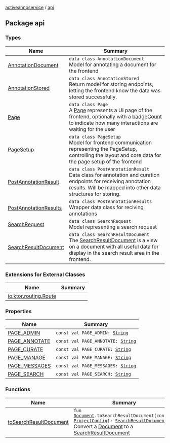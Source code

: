 [activeannoservice](../index.md) / [api](./index.md)

## Package api

### Types

| Name | Summary |
|---|---|
| [AnnotationDocument](-annotation-document/index.md) | `data class AnnotationDocument`<br>Model for annotating a document for the frontend |
| [AnnotationStored](-annotation-stored/index.md) | `data class AnnotationStored`<br>Return model for storing endpoints, letting the frontend know the data was stored successfully. |
| [Page](-page/index.md) | `data class Page`<br>A [Page](-page/index.md) represents a UI page of the frontend, optionally with a [badgeCount](-page/badge-count.md) to indicate how many interactions are waiting for the user |
| [PageSetup](-page-setup/index.md) | `data class PageSetup`<br>Model for frontend communication representing the PageSetup, controlling the layout and core data for the page setup of the frontend |
| [PostAnnotationResult](-post-annotation-result/index.md) | `data class PostAnnotationResult`<br>Data class for annotation and curation endpoints for receiving annotation results. Will be mapped into other data structures for storing. |
| [PostAnnotationResults](-post-annotation-results/index.md) | `data class PostAnnotationResults`<br>Wrapper data class for reciving annotations |
| [SearchRequest](-search-request/index.md) | `data class SearchRequest`<br>Model representing a search request |
| [SearchResultDocument](-search-result-document/index.md) | `data class SearchResultDocument`<br>The [SearchResultDocument](-search-result-document/index.md) is a view on a document with all useful data for display in the search result area in the frontend. |

### Extensions for External Classes

| Name | Summary |
|---|---|
| [io.ktor.routing.Route](io.ktor.routing.-route/index.md) |  |

### Properties

| Name | Summary |
|---|---|
| [PAGE_ADMIN](-p-a-g-e_-a-d-m-i-n.md) | `const val PAGE_ADMIN: `[`String`](https://kotlinlang.org/api/latest/jvm/stdlib/kotlin/-string/index.html) |
| [PAGE_ANNOTATE](-p-a-g-e_-a-n-n-o-t-a-t-e.md) | `const val PAGE_ANNOTATE: `[`String`](https://kotlinlang.org/api/latest/jvm/stdlib/kotlin/-string/index.html) |
| [PAGE_CURATE](-p-a-g-e_-c-u-r-a-t-e.md) | `const val PAGE_CURATE: `[`String`](https://kotlinlang.org/api/latest/jvm/stdlib/kotlin/-string/index.html) |
| [PAGE_MANAGE](-p-a-g-e_-m-a-n-a-g-e.md) | `const val PAGE_MANAGE: `[`String`](https://kotlinlang.org/api/latest/jvm/stdlib/kotlin/-string/index.html) |
| [PAGE_MESSAGES](-p-a-g-e_-m-e-s-s-a-g-e-s.md) | `const val PAGE_MESSAGES: `[`String`](https://kotlinlang.org/api/latest/jvm/stdlib/kotlin/-string/index.html) |
| [PAGE_SEARCH](-p-a-g-e_-s-e-a-r-c-h.md) | `const val PAGE_SEARCH: `[`String`](https://kotlinlang.org/api/latest/jvm/stdlib/kotlin/-string/index.html) |

### Functions

| Name | Summary |
|---|---|
| [toSearchResultDocument](to-search-result-document.md) | `fun `[`Document`](../document/-document/index.md)`.toSearchResultDocument(config: `[`ProjectConfig`](../config/-project-config/index.md)`): `[`SearchResultDocument`](-search-result-document/index.md)<br>Convert a [Document](../document/-document/index.md) to a [SearchResultDocument](-search-result-document/index.md) |
